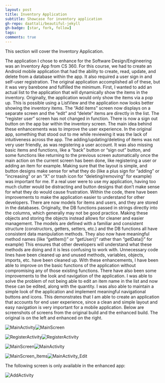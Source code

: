 ```yaml
---
layout: post
title: Inventory Application
subtitle: Showcase for inventory application
gh-repo: daattali/beautiful-jekyll
gh-badge: [star, fork, follow]
tags: 
comments: true
---
```


This section will cover the Inventory Application.

The application I chose to enhance for the Software Design/Engineering was an Inventory App from CS 360. For this course, we had to create an Android mobile application that had the ability to create, read, update, and delete from a database within the app. It also required a user sign in and self-user registration. The original application accomplished all of these, but it was very barebone and fulfilled the minimum.
First, I wanted to add an actual list to the application that will dynamically show the items in the inventory. Originally, the application would only show the items via a pop up. This is possible using a ListView and the application now looks better showing the inventory items. The “Add items” screen now displays on a separate screen and the “edit” and “delete” items are directly in the list. The “register user” screen has not changed in function. There is now a sign out button on the app bar within the inventory screen.
The main idea behind these enhancements was to improve the user experience. In the original app, something that stood out to me while reviewing it was the lack of intuitiveness across the app. The adding/updating/deleting of items was not very user friendly, as was registering a user account. It was also missing basic items and functions, like a “back” button or “sign out” button, and some functions like returning to the previous screen automatically once the main action on the current screen has been done, like registering a user or adding an item for example. Making sure that the layout is simple, and button designs make sense for what they do (like a plus sign for “adding” or “increasing” or an “X” or trash icon for “deleting/removing” for example) was important for me. If a real user were to use my application, having too much clutter would be distracting and button designs that don’t make sense for what they do would cause frustration.
Within the code, there have been improvements to make the application easier to understand for other developers. There are now models for items and users, and they are stored in the databases. Originally, the DB functions passed in strings directly into the columns, which generally may not be good practice. Making these objects and storing the objects instead allows for cleaner and easier management. The models are defined with a familiar and consistent structure (constructors, getters, setters, etc.) and the DB functions all have consistent data manipulation methods. They also now have meaningful method names (like “getItem()” or “getUser()” rather than “getData()” for example) This ensures that other developers will understand what these methods are doing and it is less confusing to work with. Unnecessary code lines have been cleaned up and unused methods, variables, objects, imports, etc. have been cleaned up.
With these enhancements, I have been able to improve on the basic functions of the application without compromising any of those existing functions. There have also been some improvements to the look and navigation of the application. I was able to solve the problem of not being able to edit an item name in the list and now these can be edited, along with the quantity. I was also able to maintain a simple look of the application and implement meaningful navigational buttons and icons. This demonstrates that I am able to create an application that accounts for end user experience, since a clean and simple layout and easy navigation is very important for a mobile application.
Below are screenshots of screens from the original build and the enhanced build. The original is on the left and enhanced on the right.

![MainActivity](https://github.com/Fxvargas/Fxvargas.github.io/assets/61395074/66de5abb-47fb-442c-b41b-0f60614abb39)![MainScreen](https://github.com/Fxvargas/Fxvargas.github.io/assets/61395074/e72c04cb-0f88-4cbd-b8b2-971e5a77fcad)

![RegisterActivity](https://github.com/Fxvargas/Fxvargas.github.io/assets/61395074/53275364-ed19-4816-b441-15220ebda1cf)![RegisterActivity](https://github.com/Fxvargas/Fxvargas.github.io/assets/61395074/086752b9-0661-4df0-9925-f6a37dc573ba)


![MainScreen](https://github.com/Fxvargas/Fxvargas.github.io/assets/61395074/adb97f04-8d32-416f-8cfa-880b16f21f9e)![MainActivity](https://github.com/Fxvargas/Fxvargas.github.io/assets/61395074/591498bd-b4c0-41b7-aa12-031ecc682b20)


![MainScreen_Items](https://github.com/Fxvargas/Fxvargas.github.io/assets/61395074/ddf56482-ee51-4534-a0f1-aaa8cc1ad83b)![MainActivity_Edit](https://github.com/Fxvargas/Fxvargas.github.io/assets/61395074/dcf1697f-d326-4649-ac02-154d2206a659)

The following screen is only available in the enhanced app:

![AddActivity](https://github.com/Fxvargas/Fxvargas.github.io/assets/61395074/517039dd-95fe-4468-b6f0-f588c4f39aa7)
